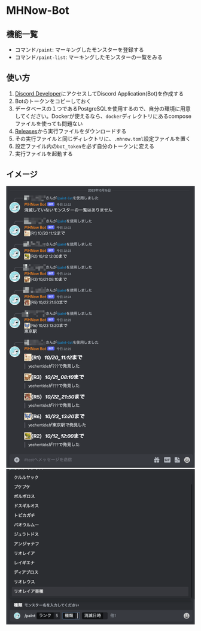 # MHNow-Bot

## 機能一覧

- コマンド`/paint`: マーキングしたモンスターを登録する
- コマンド`/paint-list`: マーキングしたモンスターの一覧をみる

## 使い方

1. [Discord Developer](https://discord.com/developers/applications)にアクセスしてDiscord Application(Bot)を作成する
2. Botのトークンをコピーしておく
3. データベースの１つであるPostgreSQLを使用するので、自分の環境に用意してください。Dockerが使えるなら、`docker`ディレクトリにあるcomposeファイルを使っても問題ない
4. [Releases](https://github.com/yechentide/mhnow-bot/releases)から実行ファイルをダウンロードする
5. その実行ファイルと同じディレクトリに、`.mhnow.toml`設定ファイルを置く
6. 設定ファイル内の`bot_token`を必ず自分のトークンに変える
7. 実行ファイルを起動する

## イメージ

![サンプル01](docs/images/sample01.png)
![サンプル02](docs/images/sample02.png)
